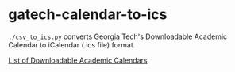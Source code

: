 # gatech-calendar-to-ics

`./csv_to_ics.py` converts Georgia Tech's Downloadable Academic Calendar to iCalendar (.ics file) format.

[List of Downloadable Academic Calendars](https://registrar.gatech.edu/info/downloadable-academic-calendars)
